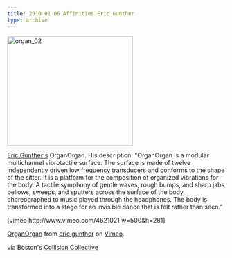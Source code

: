 ```yaml
---
title: 2010 01 06 Affinities Eric Gunther
type: archive
---
```


<p><a href="http://ablersite.files.wordpress.com/2010/01/organ_021.jpg"><img class="alignnone size-full wp-image-4613" alt="organ_02" src="{{ site.baseurl }}/uploads/organ_021.jpg" width="290" height="252" /></a></p>
<p><a href="http://www.ericgunther.info/">Eric Gunther's</a> OrganOrgan. His description: "OrganOrgan is a modular multichannel vibrotactile surface. The surface is made of twelve independently driven low frequency transducers and conforms to the shape of the sitter. It is a platform for the composition of organized vibrations for the body. A tactile symphony of gentle waves, rough bumps, and sharp jabs bellows, sweeps, and sputters across the surface of the body, choreographed to music played through the headphones. The body is transformed into a stage for an invisible dance that is felt rather than seen."</p>
<p>[vimeo http://www.vimeo.com/4621021 w=500&amp;h=281]</p>
<p><a href="http://vimeo.com/4621021">OrganOrgan</a> from <a href="http://vimeo.com/user476928">eric gunther</a> on <a href="http://vimeo.com">Vimeo</a>.</p>
<p>via Boston's <a href="http://www.collisioncollective.org/">Collision Collective</a></p>
